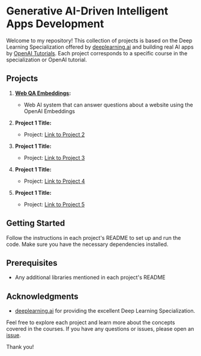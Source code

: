 # Generative AI-Driven Intelligent Apps Development

Welcome to my repository! This collection of projects is based on the Deep Learning Specialization offered by [deeplearning.ai](https://www.deeplearning.ai/short-courses/) and building real AI apps by [OpenAI Tutorials](https://platform.openai.com/docs/tutorials). Each project corresponds to a specific course in the specialization or OpenAI tutorial.

## Projects

1. **[Web QA Embeddings](ChatGPTAPI/Web-QA-Embeddings):**
   - Web AI system that can answer questions about a website using the OpenAI Embeddings

2. **Project 1 Title:**
   - Project: [Link to Project 2](project2/README.md)

3. **Project 1 Title:**
   - Project: [Link to Project 3](project3/README.md)

4. **Project 1 Title:**
   - Project: [Link to Project 4](project4/README.md)

5. **Project 1 Title:**
   - Project: [Link to Project 5](project5/README.md)

## Getting Started

Follow the instructions in each project's README to set up and run the code. Make sure you have the necessary dependencies installed.

## Prerequisites

- Any additional libraries mentioned in each project's README

## Acknowledgments

- [deeplearning.ai](https://www.deeplearning.ai/) for providing the excellent Deep Learning Specialization.

Feel free to explore each project and learn more about the concepts covered in the courses. If you have any questions or issues, please open an [issue](https://github.com/yourusername/yourrepository/issues).

Thank you!

